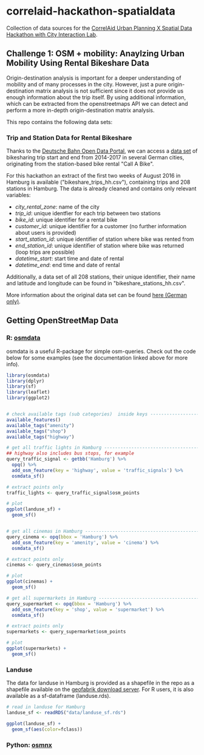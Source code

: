 # correlaid-hackathon-spatialdata
Collection of data sources for the [CorrelAid Urban Planning X Spatial Data Hackathon with City Interaction Lab](https://www.eventbrite.com/e/spatial-data-for-urban-planning-joint-hackathon-with-city-interaction-lab-tickets-137419271741). 


## **Challenge 1: OSM + mobility: Anaylzing Urban Mobility Using Rental Bikeshare Data**

Origin-destination analysis is important for a deeper understanding of mobility and of many processes in the city.
However, just a pure origin-destination matrix analysis is not sufficient since it does not provide us enough information about the trip itself. By using additional information, which can be extracted from the openstreetmaps API we can detect and perform a more in-depth origin-destination matrix analysis.


This repo contains the following data sets:

### Trip and Station Data for Rental Bikeshare
Thanks to the [Deutsche Bahn Open Data Portal](https://data.deutschebahn.com/), we can access a [data set](https://data.deutschebahn.com/dataset/data-call-a-bike) of bikesharing trip start and end from 2014-2017 in several German cities, originating from the station-based bike rental "Call A Bike". 


For this hackathon an extract of the first two weeks of August 2016 in Hamburg is available ("bikeshare_trips_hh.csv"), containing trips and 208 stations in Hamburg. The data is already cleaned and contains only relevant variables:
  - *city_rental_zone*: name of the city
  - *trip_id*: unique identfier for each trip between two stations
  - *bike_id*: unique identifier for a rental bike
  - *customer_id*: unique identifier for a customer (no further information about users is provided)
  - *start_station_id*: unique identifier of station where bike was rented from
  - *end_station_id*: unique identifier of station where bike was returned (loop trips are possible)
  - *datetime_start*: start time and date of rental
  - *datetime_end*: end time and date of rental

Additionally, a data set of all 208 stations, their unique identifier, their name and latitude and longitude can be found in "bikeshare_stations_hh.csv".

More information about the original data set can be found [here (German only)](https://data.deutschebahn.com/dataset/data-call-a-bike).

## Getting OpenStreetMap Data

### R: [osmdata](https://cran.r-project.org/web/packages/osmdata/vignettes/osmdata.html)
osmdata is a useful R-package for simple osm-queries. Check out the code below for some examples (see the documentation linked above for more info).

```R
library(osmdata)
library(dplyr)
library(sf)
library(leaflet)
library(ggplot2)


# check available tags (sub categories)  inside keys ----------------------
available_features()
available_tags("amenity")
available_tags("shop")
available_tags("highway")

# get all traffic lights in Hamburg --------------------------------------
## highway also includes bus stops, for example
query_traffic_signal <- getbb('Hamburg') %>%
  opq() %>% 
  add_osm_feature(key = 'highway', value = 'traffic_signals') %>% 
  osmdata_sf()

# extract points only
traffic_lights <- query_traffic_signal$osm_points

# plot
ggplot(landuse_sf) +
  geom_sf()


# get all cinemas in Hamburg ----------------------------------------------
query_cinema <- opq(bbox = 'Hamburg') %>%
  add_osm_feature(key = 'amenity', value = 'cinema') %>% 
  osmdata_sf()

# extract points only
cinemas <- query_cinemas$osm_points

# plot
ggplot(cinemas) +
  geom_sf()

# get all supermarkets in Hamburg ----------------------------------------
query_supermarket <- opq(bbox = 'Hamburg') %>%
  add_osm_feature(key = 'shop', value = 'supermarket') %>% 
  osmdata_sf()

# extract points only
supermarkets <- query_supermarket$osm_points

# plot
ggplot(supermarkets) +
  geom_sf()
```


### Landuse
The data for landuse in Hamburg is provided as a shapefile  in the repo as a shapefile available on the [geofabrik download server](https://download.geofabrik.de/europe/germany/hamburg.html). For R users, it is also available as a sf-dataframe (landuse.rds).


```R
# read in landuse for Hamburg
landuse_sf <- readRDS("data/landuse_sf.rds")

ggplot(landuse_sf) +
  geom_sf(aes(color=fclass))
```


### Python: [osmnx](https://osmnx.readthedocs.io/en/stable/)
